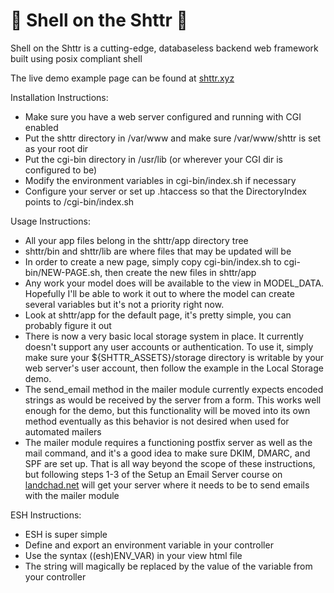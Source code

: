 # :toilet: Shell on the Shttr :toilet:

Shell on the Shttr is a cutting-edge, databaseless backend web framework built using posix compliant shell

The live demo example page can be found at [shttr.xyz](https://shttr.xyz)

Installation Instructions:
- Make sure you have a web server configured and running with CGI enabled
- Put the shttr directory in /var/www and make sure /var/www/shttr is set as your root dir
- Put the cgi-bin directory in /usr/lib (or wherever your CGI dir is configured to be)
- Modify the environment variables in cgi-bin/index.sh if necessary
- Configure your server or set up .htaccess so that the DirectoryIndex points to /cgi-bin/index.sh

Usage Instructions:
- All your app files belong in the shttr/app directory tree
- shttr/bin and shttr/lib are where files that may be updated will be
- In order to create a new page, simply copy cgi-bin/index.sh to cgi-bin/NEW-PAGE.sh, then create the new files in shttr/app
- Any work your model does will be available to the view in MODEL_DATA. Hopefully I'll be able to work it out to where the model can create several variables but it's not a priority right now.
- Look at shttr/app for the default page, it's pretty simple, you can probably figure it out
- There is now a very basic local storage system in place. It currently doesn't support any user accounts or authentication. To use it, simply make sure your ${SHTTR_ASSETS}/storage directory is writable by your web server's user account, then follow the example in the Local Storage demo.
- The send_email method in the mailer module currently expects encoded strings as would be received by the server from a form. This works well enough for the demo, but this functionality will be moved into its own method eventually as this behavior is not desired when used for automated mailers
- The mailer module requires a functioning postfix server as well as the mail command, and it's a good idea to make sure DKIM, DMARC, and SPF are set up. That is all way beyond the scope of these instructions, but following steps 1-3 of the Setup an Email Server course on [landchad.net](https://landchad.net) will get your server where it needs to be to send emails with the mailer module

ESH Instructions:
- ESH is super simple
- Define and export an environment variable in your controller
- Use the syntax ((esh)ENV_VAR) in your view html file
- The string will magically be replaced by the value of the variable from your controller
